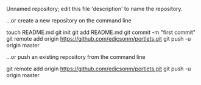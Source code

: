 Unnamed repository; edit this file 'description' to name the repository.

…or create a new repository on the command line

touch README.md
git init
git add README.md
git commit -m "first commit"
git remote add origin https://github.com/edicsonm/portlets.git
git push -u origin master

…or push an existing repository from the command line

git remote add origin https://github.com/edicsonm/portlets.git
git push -u origin master


